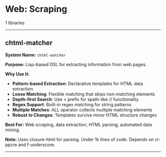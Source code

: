 # Web: Scraping

1 libraries

---

## chtml-matcher

**System Name:** `chtml-matcher`

**Purpose:** Lisp-based DSL for extracting information from web pages.

**Why Use It:**
- **Pattern-based Extraction**: Declarative templates for HTML data extraction
- **Loose Matching**: Flexible matching that skips non-matching elements
- **Depth-first Search**: Use < prefix for xpath-like // functionality
- **Regex Support**: Built-in regex matching for string patterns
- **Multiple Matches**: ALL operator collects multiple matching elements
- **Robust to Changes**: Templates survive minor HTML structure changes

**Best For:** Web scraping, data extraction, HTML parsing, automated data mining.

**Note:** Uses closure-html for parsing. Under 1k lines of code. Depends on cl-ppcre and f-underscore.

---


